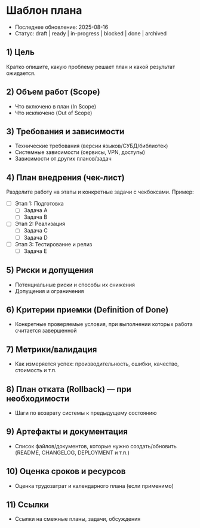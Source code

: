 # Шаблон плана

- Последнее обновление: 2025-08-16
- Статус: draft | ready | in-progress | blocked | done | archived

## 1) Цель
Кратко опишите, какую проблему решает план и какой результат ожидается.

## 2) Объем работ (Scope)
- Что включено в план (In Scope)
- Что исключено (Out of Scope)

## 3) Требования и зависимости
- Технические требования (версии языков/СУБД/библиотек)
- Системные зависимости (сервисы, VPN, доступы)
- Зависимости от других планов/задач

## 4) План внедрения (чек-лист)
Разделите работу на этапы и конкретные задачи с чекбоксами. Пример:

- [ ] Этап 1: Подготовка
  - [ ] Задача A
  - [ ] Задача B
- [ ] Этап 2: Реализация
  - [ ] Задача C
  - [ ] Задача D
- [ ] Этап 3: Тестирование и релиз
  - [ ] Задача E

## 5) Риски и допущения
- Потенциальные риски и способы их снижения
- Допущения и ограничения

## 6) Критерии приемки (Definition of Done)
- Конкретные проверяемые условия, при выполнении которых работа считается завершенной

## 7) Метрики/валидация
- Как измеряется успех: производительность, ошибки, качество, стоимость и т.п.

## 8) План отката (Rollback) — при необходимости
- Шаги по возврату системы к предыдущему состоянию

## 9) Артефакты и документация
- Список файлов/документов, которые нужно создать/обновить (README, CHANGELOG, DEPLOYMENT и т.п.)

## 10) Оценка сроков и ресурсов
- Оценка трудозатрат и календарного плана (если применимо)

## 11) Ссылки
- Ссылки на смежные планы, задачи, обсуждения
